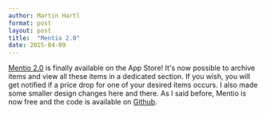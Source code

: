 ```yaml
---
author: Martin Hartl
format: post
layout: post
title:  "Mentio 2.0"
date: 2015-04-09
---
```


[Mentio 2.0](http://mentioapp.com) is finally available on the App Store! It's now possible to archive items and view all these items in a dedicated section. If you wish, you will get notified if a price drop for one of your desired items occurs. I also made some smaller design changes here and there. 
As I said before, Mentio is now free and the code is available on [Github](https://github.com/mhaddl/mentio).

